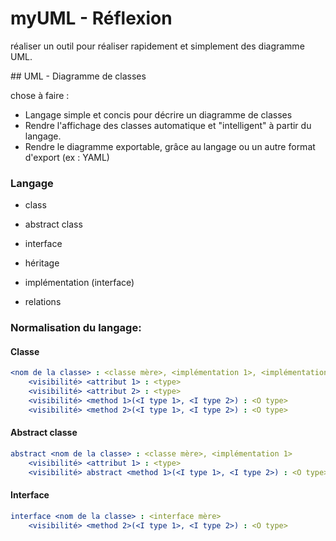 # myUML - Réflexion

réaliser un outil pour réaliser rapidement et simplement des diagramme UML.

## UML - Diagramme de classes

chose à faire : 

- Langage simple et concis pour décrire un diagramme de classes
- Rendre l'affichage des classes automatique et "intelligent" à partir du langage.
- Rendre le diagramme exportable, grâce au langage ou un autre format d'export (ex : YAML)

### Langage 

- class
- abstract class
- interface

- héritage
- implémentation (interface)
- relations

### Normalisation du langage:

#### Classe

```yaml
<nom de la classe> : <classe mère>, <implémentation 1>, <implémentation 2>
	<visibilité> <attribut 1> : <type>
	<visibilité> <attribut 2> : <type>
	<visibilité> <method 1>(<I type 1>, <I type 2>) : <O type> 
	<visibilité> <method 2>(<I type 1>, <I type 2>) : <O type>

```

#### Abstract classe

```YAML
abstract <nom de la classe> : <classe mère>, <implémentation 1>
	<visibilité> <attribut 1> : <type>
	<visibilité> abstract <method 1>(<I type 1>, <I type 2>) : <O type> 
```

#### Interface

```YAML
interface <nom de la classe> : <interface mère>
	<visibilité> <method 2>(<I type 1>, <I type 2>) : <O type>
```



